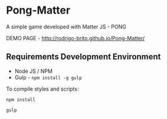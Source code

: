 # Pong-Matter
A simple game developed with Matter JS - PONG

DEMO PAGE - http://rodrigo-brito.github.io/Pong-Matter/

## Requirements Development Environment
- Node JS / NPM
- Gulp - `npm install -g gulp`

To compile styles and scripts:

`npm install`

`gulp`
